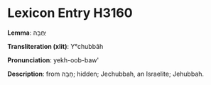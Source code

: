 # Lexicon Entry H3160

**Lemma**: יְחֻבָּה

**Transliteration (xlit)**: Yᵉchubbâh

**Pronunciation**: yekh-oob-baw'

**Description**:
from חָבָה; hidden; Jechubbah, an Israelite; Jehubbah.
